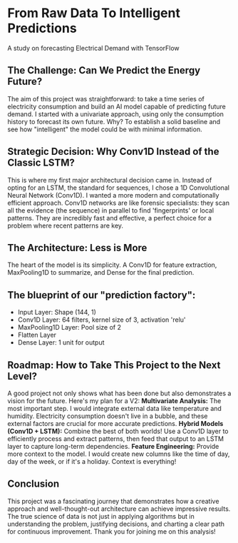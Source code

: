 # From Raw Data To Intelligent Predictions
A study on forecasting Electrical Demand with TensorFlow

## The Challenge: Can We Predict the Energy Future?
The aim of this project was straightforward: to take a time series of electricity consumption and build an AI model capable of predicting future demand. I started with a univariate approach, using only the consumption history to forecast its own future. Why? To establish a solid baseline and see how "intelligent" the model could be with minimal information.

## Strategic Decision: Why Conv1D Instead of the Classic LSTM?
This is where my first major architectural decision came in. Instead of opting for an LSTM, the standard for sequences, I chose a 1D Convolutional Neural Network (Conv1D).
I wanted a more modern and computationally efficient approach. Conv1D networks are like forensic specialists: they scan all the evidence (the sequence) in parallel to find 'fingerprints' or local patterns. They are incredibly fast and effective, a perfect choice for a problem where recent patterns are key.

## The Architecture: Less is More
The heart of the model is its simplicity. A Conv1D for feature extraction, MaxPooling1D to summarize, and Dense for the final prediction.

## The blueprint of our "prediction factory":
- Input Layer: Shape (144, 1)
- Conv1D Layer: 64 filters, kernel size of 3, activation 'relu'
- MaxPooling1D Layer: Pool size of 2
- Flatten Layer
- Dense Layer: 1 unit for output

## Roadmap: How to Take This Project to the Next Level?
A good project not only shows what has been done but also demonstrates a vision for the future. Here's my plan for a V2:
**Multivariate Analysis:** The most important step. I would integrate external data like temperature and humidity. Electricity consumption doesn't live in a bubble, and these external factors are crucial for more accurate predictions.
**Hybrid Models (Conv1D + LSTM):** Combine the best of both worlds! Use a Conv1D layer to efficiently process and extract patterns, then feed that output to an LSTM layer to capture long-term dependencies.
**Feature Engineering:** Provide more context to the model. I would create new columns like the time of day, day of the week, or if it's a holiday. Context is everything!

## Conclusion
This project was a fascinating journey that demonstrates how a creative approach and well-thought-out architecture can achieve impressive results. The true science of data is not just in applying algorithms but in understanding the problem, justifying decisions, and charting a clear path for continuous improvement.
Thank you for joining me on this analysis!
